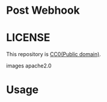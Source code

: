 # Post Webhook


# LICENSE

This repository is [CC0(Public domain)](https://creativecommons.org/publicdomain/zero/1.0/legalcode).

images
 apache2.0

# Usage


